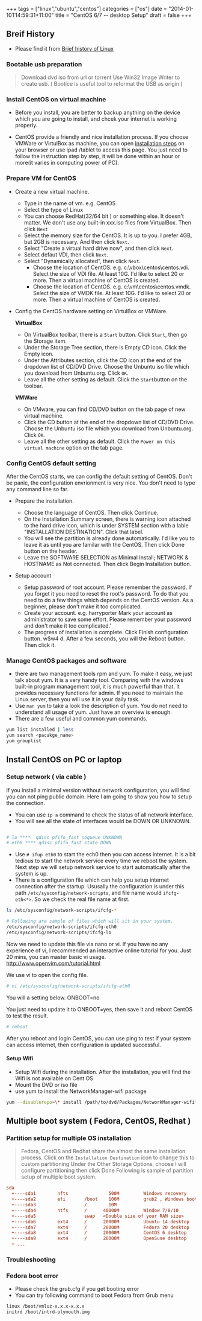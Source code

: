 +++
tags =  ["linux","ubuntu","centos"]
categories = ["os"]
date = "2014-01-10T14:59:31+11:00"
title = "CentOS 6/7 -- desktop Setup"
draft = false
+++

## Breif History
* Please find it from [Brief history of Linux](/blog/linux-history/#centos)

### Bootable usb preparation
> Download dvd iso from url or torrent
> Use Win32 Image Writer to create usb. ( Bootice is useful tool to reformat the USB as origin )

### Install CentOS on virtual machine

* Before you install, you are better to backup anything on the device which you are going to install, and chcek your internet is working properly. 

* CentOS provide a friendly and nice installation process. If you choose VMWare or VirtulBox as machine, you can open [installation steps](http://www.tecmint.com/centos-7-installation) on your browser or use ipad /tablet to access this page. You just need to follow the instruction step by step, it will be done within an hour or more(it varies in computing power of PC).


### Prepare VM for CentOS

* Create a new virtual machine. 
    * Type in the name of vm. e.g. CentOS
    * Select the type of Linux
    * You can choose RedHat(32/64 bit ) or something else. It doesn't matter. We don't use any built-in xxx.iso files from VirtualBox. Then click `Next`
    * Select the memory size for the CentOS. It is up  to you. I prefer 4GB, but 2GB is necessary. And then click `Next`.
    * Select "Create a virtual hard drive now", and then click `Next`.
    * Select defaut VDI, then click `Next`.
    * Select "Dynamically allocated", then click `Next`.
      * Choose the location of CentOS. e.g. c:\vbox\centos\centos.vdi. Select the size of VDI file. At least 10G. I'd like to select 20 or more. Then a virtual machine of CentOS is created. 
      * Choose the location of CentOS. e.g. c:\vm\centos\centos.vmdk. Select the size of VMDK file. At least 10G. I'd like to select 20 or more. Then a virtual machine of CentOS is created. 
 
* Config the CentOS hardware setting on VirtulBox or VMWare. 

    **VirtualBox**

    * On VirtualBox toolbar, there is a `Start` button. Click `Start`, then go the Storage item. 
    * Under the Storage Tree section, there is Empty CD icon. Click the Empty icon.     
    * Under the Attributes section, click the CD icon at the end of the dropdown list of CD/DVD Drive. Choose the Unbuntu iso file which you download from Unbuntu.org. Click `OK`.
    * Leave all the other setting as default. Click the `Start`button on the toolbar. 

    **VMWare**

    * On VMware, you can find CD/DVD button on the tab page of new virtual machine. 
    * Click the CD button at the end of the dropdown list of CD/DVD Drive. Choose the Unbuntu iso file which you download from Unbuntu.org. Click `OK`.
    * Leave all the other setting as default. Click the `Power on this virtual machine` option on the tab page. 
 
### Config CentOS default setting
 
 After the CentOS starts, we can config the default setting of CentOS. Don't be panic, the configuration envrionment is very nice. You don't need to type any command line so far.
 
* Prepare the installation.
    * Choose the language of CentOS. Then click Continue.
    * On the Installation Summary screen, there is warning icon attached to the hard drive icon, which is under SYSTEM section with a lable "INSTALLATION DESTINATION". Click that label.  
    * You will see the partition is already done automatically. I'd like you to leave it as until you are familar with the CentOS. Then click Done button on the header.
    * Leave the SOFTWARE SELECTION as Minimal Install; NETWORK & HOSTNAME as Not connected. Then click Begin Installation button.

* Setup account
    * Setup password of root account. Please remember the password. If you forget it you need to reset the root's password. To do that you need to do a few things which depends on the CentOS version. As a beginner, please don't make it too complicated. 
    * Create your account. e.g. harryporter Mark your account as administrator to save some effort. Please remember your password and don't make it too complicated.'
    * The progress of installation is complete. Click Finish configuration button.
     w$w4 d. After a few seconds, you will the Reboot button. Then click it. 

### Manage CentOS packages and software

* there are two management tools rpm and yum. To make it easy, we just talk about yum. It is a very handy tool. Comparing with the windows built-in program management tool, it is much powerful than that. It provides necessary functions for admin. If you need to maintain the Linux server, then you will use it in your daily task. 
* Use `man yum` to take a look the description of yum. You do not need to understand all usage of yum. Just have an overview is enough. 
* There are a few useful and common yum commands.  

```bash
yum list installed | less
yum search <pacakge_name>
yum grouplist
```


## Install CentOS on PC or laptop

### Setup network ( via cable )

If you install a minimal version without network configuration, you will find you can not ping public domain. Here I am going to show you how to setup the connection. 
 
* You can use `ip a` command to check the status of all network interface. 
* You will see all the state of interfaces would be DOWN OR UNKNOWN.
 
```bash

# lo ****  qdisc pfifo_fast noqueue UNKNOWN
# eth0 **** qdisc pfifo_fast state DOWN

```
 
* Use `# ifup eth0` to start the ech0 then you can access internet. It is a bit tedious to start the network service every time we reboot the system. Next step we will setup network service to start automatically after the system is up. 
* There is a configuration file which can help you setup internet connection after the startup. Ususally the configuration is under this path `/etc/sysconfig/network-scripts`, and file name would `ifcfg-eth<*>`. So we check the real file name at first. 
 
```bash
ls /etc/sysconfig/network-scripts/ifcfg-*

# Following are sample of files which will sit in your system. 
/etc/sysconfig/network-scripts/ifcfg-eth0
/etc/sysconfig/network-scripts/ifcfg-lo
```

Now we need to update this file via nano or vi. If you have no any experience of vi, I recommended an interactive online tutorial for you. Just 20 mins, you can master basic vi usage. 
http://www.openvim.com/tutorial.html

We use vi to open the config file.
```bash
# vi /etc/sysconfig/network-scripts/ifcfg-eth0
```

You will a setting below.
ONBOOT=no

You just need to update it to ONBOOT=yes, then save it and reboot CentOS to test the result.
```bash
# reboot
```

After you reboot and login CentOS, you can use ping to test if your system can access internet, then configuration is updated successful.


#### Setup Wifi 

* Setup Wifi during the installation. After the installation, you will find the Wifi is not available on Cent OS
* Mount the DVD or iso file
* use yum to install the NetworkManager-wifi package 

```bash
yum --disablerepo=\* install /path/to/dvd/Packages/NetworkManager-wifi* 
```

## Multiple boot system ( Fedora, CentOS, Redhat )

### Partition setup for multiple OS installation 

> Fedora, CentOS and Redhat share the almost the same installation process. 
> Click on the `Installation Destination` icon to change this to custom partitioning
> Under the Other Storage Options, choose I will configure partitioning then click Done
> Following is sample of partition setup of multiple boot system.


```ini
sda
  +----sda1        nfts               500M         Windows recovery
  +----sda2        efi       /boot    100M         grub2 , Windows boot manager
  +----sda3                  /        10M            
  +----sda4        ntfs      /      40000M         Window 7/8/10
  +----sda5                  swap   <Double size of your RAM size>   
  +----sda6        ext4      /      20000M         Ubuntu 14 desktop
  +----sda7        ext4      /      20000M         Fedora 20 desktop           
  +----sda8        ext4      /      20000M         CentOS 6 desktop
  +----sda9        ext4      /      20000M         OpenSuse desktop
  + ...

```

### Troubleshooting

### Fedora boot error

* Please check the grub.cfg if you get booting error
* You can try following command to boot Fedora from Grub menu

```bash
linux /boot/vmluz-x.x.x-x.x.x
initrd /boot/intrd-plymouth.img
```